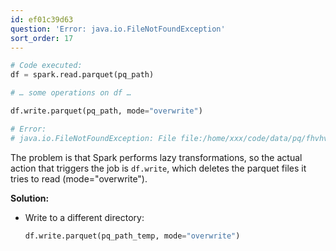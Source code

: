 ```yaml
---
id: ef01c39d63
question: 'Error: java.io.FileNotFoundException'
sort_order: 17
---
```


```python
# Code executed:
df = spark.read.parquet(pq_path)

# … some operations on df …

df.write.parquet(pq_path, mode="overwrite")

# Error:
# java.io.FileNotFoundException: File file:/home/xxx/code/data/pq/fhvhv/2021/02/part-00021-523f9ad5-14af-4332-9434-bdcb0831f2b7-c000.snappy.parquet does not exist
```

The problem is that Spark performs lazy transformations, so the actual action that triggers the job is `df.write`, which deletes the parquet files it tries to read (mode="overwrite").

**Solution:**

- Write to a different directory:

  ```python
  df.write.parquet(pq_path_temp, mode="overwrite")
  ```